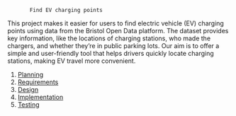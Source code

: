            Find EV charging points

This project makes it easier for users to find electric vehicle (EV) charging points using data from the Bristol Open Data platform. The dataset provides key information, like the locations of charging stations, who made the chargers, and whether they’re in public parking lots. Our aim is to offer a simple and user-friendly tool that helps drivers quickly locate charging stations, making EV travel more convenient.

1. [Planning](docs/planning.md)
2. [Requirements](docs/requirements.md)
3. [Design](docs/design.md)
4. [Implementation](docs/implementation.md)
5. [Testing](docs/testing.md)

